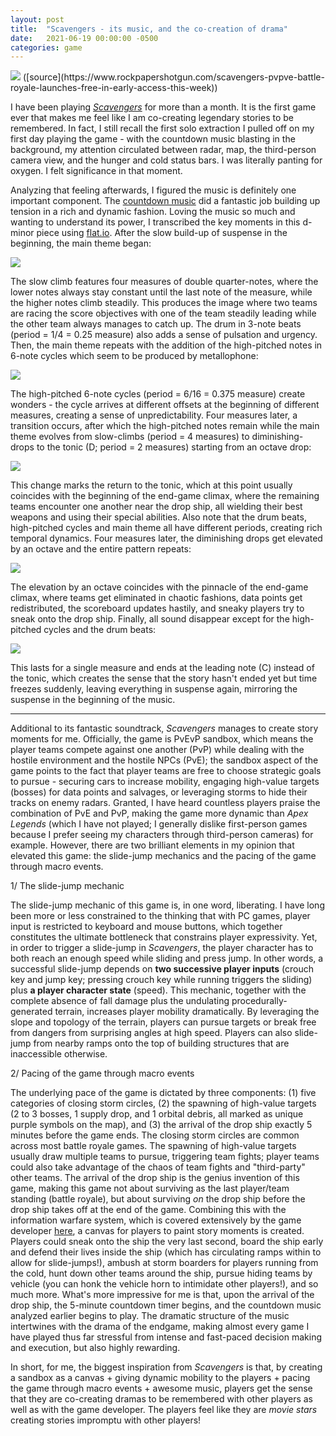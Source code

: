 ```yaml
---
layout: post
title:  "Scavengers - its music, and the co-creation of drama"
date:   2021-06-19 00:00:00 -0500
categories: game
---
```


<img src="/assets/scavengers-early-access.jpeg"/>
([source](https://www.rockpapershotgun.com/scavengers-pvpve-battle-royale-launches-free-in-early-access-this-week))

I have been playing *[Scavengers](https://www.playscavengers.com/en)* for more than a month. It is the first game ever that makes me feel like I am co-creating legendary stories to be remembered. In fact, I still recall the first solo extraction I pulled off on my first day playing the game - with the countdown music blasting in the background, my attention circulated between radar, map, the third-person camera view, and the hunger and cold status bars. I was literally panting for oxygen. I felt significance in that moment.

Analyzing that feeling afterwards, I figured the music is definitely one important component. The [countdown music](https://www.youtube.com/watch?v=bAZei663U0A) did a fantastic job building up tension in a rich and dynamic fashion. Loving the music so much and wanting to understand its power, I transcribed the key moments in this d-minor piece using [flat.io](https://flat.io/my-library). After the slow build-up of suspense in the beginning, the main theme began:

<img src="/assets/scavengers-countdown-1.png"/>

The slow climb features four measures of double quarter-notes, where the lower notes always stay constant until the last note of the measure, while the higher notes climb steadily. This produces the image where two teams are racing the score objectives with one of the team steadily leading while the other team always manages to catch up. The drum in 3-note beats (period = 1/4 = 0.25 measure) also adds a sense of pulsation and urgency. Then, the main theme repeats with the addition of the high-pitched notes in 6-note cycles which seem to be produced by metallophone:

<img src="/assets/scavengers-countdown-2.png"/>

The high-pitched 6-note cycles (period = 6/16 = 0.375 measure) create wonders - the cycle arrives at different offsets at the beginning of different measures, creating a sense of unpredictability. Four measures later, a transition occurs, after which the high-pitched notes remain while the main theme evolves from slow-climbs (period = 4 measures) to diminishing-drops to the tonic (D; period = 2 measures) starting from an octave drop:

<img src="/assets/scavengers-countdown-3.png"/>

This change marks the return to the tonic, which at this point usually coincides with the beginning of the end-game climax, where the remaining teams encounter one another near the drop ship, all wielding their best weapons and using their special abilities. Also note that the drum beats, high-pitched cycles and main theme all have different periods, creating rich temporal dynamics. Four measures later, the diminishing drops get elevated by an octave and the entire pattern repeats:

<img src="/assets/scavengers-countdown-4.png"/>

The elevation by an octave coincides with the pinnacle of the end-game climax, where teams get eliminated in chaotic fashions, data points get redistributed, the scoreboard updates hastily, and sneaky players try to sneak onto the drop ship. Finally, all sound disappear except for the high-pitched cycles and the drum beats:

<img src="/assets/scavengers-countdown-5.png"/>

This lasts for a single measure and ends at the leading note (C) instead of the tonic, which creates the sense that the story hasn't ended yet but time freezes suddenly, leaving everything in suspense again, mirroring the suspense in the beginning of the music.

***

Additional to its fantastic soundtrack, *Scavengers* manages to create story moments for me. Officially, the game is PvEvP sandbox, which means the player teams compete against one another (PvP) while dealing with the hostile environment and the hostile NPCs (PvE); the sandbox aspect of the game points to the fact that player teams are free to choose strategic goals to pursue - securing cars to increase mobility, engaging high-value targets (bosses) for data points and salvages, or leveraging storms to hide their tracks on enemy radars. Granted, I have heard countless players praise the combination of PvE and PvP, making the game more dynamic than *Apex Legends* (which I have not played; I generally dislike first-person games because I prefer seeing my characters through third-person cameras) for example. However, there are two brilliant elements in my opinion that elevated this game: the slide-jump mechanics and the pacing of the game through macro events.

1/ The slide-jump mechanic

The slide-jump mechanic of this game is, in one word, liberating. I have long been more or less constrained to the thinking that with PC games, player input is restricted to keyboard and mouse buttons, which together constitutes the ultimate bottleneck that constrains player expressivity. Yet, in order to trigger a slide-jump in *Scavengers*, the player character has to both reach an enough speed while sliding and press jump. In other words, a successful slide-jump depends on **two successive player inputs** (crouch key and jump key; pressing crouch key while running triggers the sliding) plus **a player character state** (speed). This mechanic, together with the complete absence of fall damage plus the undulating procedurally-generated terrain, increases player mobility dramatically. By leveraging the slope and topology of the terrain, players can pursue targets or break free from dangers from surprising angles at high speed. Players can also slide-jump from nearby ramps onto the top of building structures that are inaccessible otherwise.

2/ Pacing of the game through macro events

The underlying pace of the game is dictated by three components: (1) five categories of closing storm circles, (2) the spawning of high-value targets (2 to 3 bosses, 1 supply drop, and 1 orbital debris, all marked as unique purple symbols on the map), and (3) the arrival of the drop ship exactly 5 minutes before the game ends. The closing storm circles are common across most battle royale games. The spawning of high-value targets usually draw multiple teams to pursue, triggering team fights; player teams could also take advantage of the chaos of team fights and "third-party" other teams. The arrival of the drop ship is the genius invention of this game, making this game not about surviving as the last player/team standing (battle royale), but about surviving *on* the drop ship before the drop ship takes off at the end of the game. Combining this with the information warfare system, which is covered extensively by the game developer [here](https://www.playscavengers.com/en/news/dev-insights-information-warfare), a canvas for players to paint story moments is created. Players could sneak onto the ship the very last second, board the ship early and defend their lives inside the ship (which has circulating ramps within to allow for slide-jumps!), ambush at storm boarders for players running from the cold, hunt down other teams around the ship, pursue hiding teams by vehicle (you can honk the vehicle horn to intimidate other players!), and so much more. What's more impressive for me is that, upon the arrival of the drop ship, the 5-minute countdown timer begins, and the countdown music analyzed earlier begins to play. The dramatic structure of the music intertwines with the drama of the endgame, making almost every game I have played thus far stressful from intense and fast-paced decision making and execution, but also highly rewarding.

In short, for me, the biggest inspiration from *Scavengers* is that, by creating a sandbox as a canvas + giving dynamic mobility to the players + pacing the game through macro events + awesome music, players get the sense that they are co-creating dramas to be remembered with other players as well as with the game developer. The players feel like they are *movie stars* creating stories impromptu with other players!
